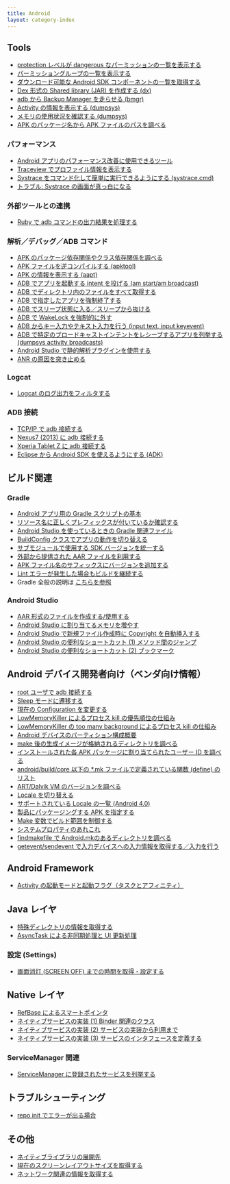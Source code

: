 ```yaml
---
title: Android
layout: category-index
---
```


Tools
----
* [protection レベルが dangerous なパーミッションの一覧を表示する](dangerous-permissions.html)
* [パーミッショングループの一覧を表示する](permission-groups.html)
* [ダウンロード可能な Android SDK コンポーネントの一覧を取得する](list-sdk.html)
* [Dex 形式の Shared library (JAR) を作成する (dx)](create-dex-jar.html)
* [adb から Backup Manager を走らせる (bmgr)](backup-manager.html)
* [Activity の情報を表示する (dumpsys)](dumpsys-activity.html)
* [メモリの使用状況を確認する (dumpsys)](dumpsys-meminfo.html)
* [APK のパッケージ名から APK ファイルのパスを調べる](tools/pm-path.html)

### パフォーマンス
* [Android アプリのパフォーマンス改善に使用できるツール](tools/performance-tools.html)
* [Traceview でプロファイル情報を表示する](tools/traceview.html)
* [Systrace をコマンド化して簡単に実行できるようにする (systrace.cmd)](tools/systrace-cmd.html)
* [トラブル: Systrace の画面が真っ白になる](tools/white-screen-on-systrace.html)

### 外部ツールとの連携
* [Ruby で adb コマンドの出力結果を処理する](tools/handle-adb-with-ruby.html)

### 解析／デバッグ／ADB コマンド
* [APK のパッケージ依存関係やクラス依存関係を調べる](analyze/apk-dependencies.html)
* [APK ファイルを逆コンパイルする (apktool)](decompile-apk.html)
* [APK の情報を表示する (aapt)](aapt.html)
* [ADB でアプリを起動する intent を投げる (am start/am broadcast)](adb/adb-am-start.html)
* [ADB でディレクトリ内のファイルをすべて取得する](adb/adb-pull-dir.html)
* [ADB で指定したアプリを強制終了する](adb/adb-force-stop-app.html)
* [ADB でスリープ状態に入る／スリープから抜ける](adb/go-to-sleep.html)
* [ADB で WakeLock を強制的に外す](adb/unlock-wakelock.html)
* [ADB からキー入力やテキスト入力を行う (input text, input keyevent)](adb/input-keyevent.html)
* [ADB で特定のブロードキャストインテントをレシーブするアプリを列挙する (dumpsys activity broadcasts)](adb/enum-receivers.html)
* [Android Studio で静的解析プラグインを使用する](androidstudio-static-analysis.html)
* [ANR の原因を突き止める](analyze-anr.html)

### Logcat
* [Logcat のログ出力をフィルタする](filter-logcat.html)

### ADB 接続
* [TCP/IP で adb 接続する](connect-adb-with-tcpip.html)
* [Nexus7 (2013) に adb 接続する](connect-adb-to-nexus.html)
* [Xperia Tablet Z に adb 接続する](connect-adb-to-xperia-tablet-z.html)
* [Eclipse から Android SDK を使えるようにする (ADK)](install-adk.html)


ビルド関連
----

### Gradle
* [Android アプリ用の Gradle スクリプトの基本](gradle/gradle-for-android.html)
* [リソース名に正しくプレフィックスが付いているか確認する](resource-prefix.html)
* [Android Studio を使っているときの Gradle 関連ファイル](gradle-related-files.html)
* [BuildConfig クラスでアプリの動作を切り替える](gradle/build-config.html)
* [サブモジュールで使用する SDK バージョンを統一する](gradle/align-sdk-versions.html)
* [外部から提供された AAR ファイルを利用する](gradle/external-aar.html)
* [APK ファイル名のサフィックスにバージョンを追加する](gradle/add-version-name-to-apk.html)
* [Lint エラーが発生した場合もビルドを継続する](gradle/ignore-lint-errors.html)
* Gradle 全般の説明は [こちらを参照](../gradle/)

### Android Studio
* [AAR 形式のファイルを作成する/使用する](create-and-import-aar.html)
* [Android Studio に割り当てるメモリを増やす](studio/increase-memory.html)
* [Android Studio で新規ファイル作成時に Copyright を自動挿入する](studio/auto-copyright.html)
* [Android Studio の便利なショートカット (1) メソッド間のジャンプ](studio/shortcut-method-jump.html)
* [Android Studio の便利なショートカット (2) ブックマーク](studio/shortcut-bookmark.html)


Android デバイス開発者向け（ベンダ向け情報）
----
* [root ユーザで adb 接続する](adb-with-root.html)
* [Sleep モードに遷移する](go-to-sleep.html)
* [現在の Configuration を変更する](change-configuration.html)
* [LowMemoryKiller によるプロセス kill の優先順位の仕組み](low-memory-killer1.html)
* [LowMemoryKiller の too many background によるプロセス kill の仕組み](low-memory-killer2.html)
* [Android デバイスのパーティション構成概要](partitions.html)
* [make 後の生成イメージが格納されるディレクトリを調べる](product-out-dir.html)
* [インストールされた各 APK パッケージに割り当てられたユーザー ID を調べる](check-user-id.html)
* [android/build/core 以下の *.mk ファイルで定義されている関数 (define) のリスト](defines-in-makefile.html)
* [ART/Dalvik VM のバージョンを調べる](dalvik-version.html)
* [Locale を切り替える](change-locale.html)
* [サポートされている Locale の一覧 (Android 4.0)](supported-locales.html)
* [製品にパッケージングする APK を指定する](vendor/package-apks.html)
* [Make 変数でビルド範囲を制御する](vendor/control-build-target.html)
* [システムプロパティのあれこれ](vendor/system-property.html)
* [findmakefile で Android.mkのあるディレクトリを調べる](vendor/findmakefile.html)
* [getevent/sendevent で入力デバイスへの入力情報を取得する／入力を行う](vendor/getevent-and-sendevent.html)


Android Framework
----
* [Activity の起動モードと起動フラグ（タスクとアフィニティ）](fw/task-and-affinity.html)

Java レイヤ
----
* [特殊ディレクトリの情報を取得する](special-dir-info.html)
* [AsyncTask による非同期処理と UI 更新処理](async-task.html)

### 設定 (Settings)
* [画面消灯 (SCREEN OFF) までの時間を取得・設定する](settings/screen-off-timeout.html)

Native レイヤ
----
* [RefBase によるスマートポインタ](refbase-smart-pointer.html)
* [ネイティブサービスの実装 (1) Binder 関連のクラス](native-service1.html)
* [ネイティブサービスの実装 (2) サービスの実装から利用まで](native-service2.html)
* [ネイティブサービスの実装 (3) サービスのインタフェースを定義する](native-service3.html)

### ServiceManager 関連
* [ServiceManager に登録されたサービスを列挙する](list-services.html)

トラブルシューティング
----
* [repo init でエラーが出る場合](trouble/repo-init-error.html)

その他
----
* [ネイティブライブラリの展開先](install-path-of-native-libs.html)
* [現在のスクリーンレイアウトサイズを取得する](screen-layout-size.html)
* [ネットワーク関連の情報を取得する](network-info.html)


